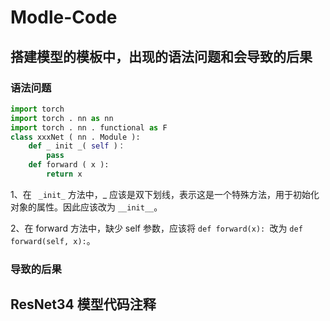 # Modle-Code
## 搭建模型的模板中，出现的语法问题和会导致的后果

### 语法问题
```python
import torch 
import torch . nn as nn 
import torch . nn . functional as F  
class xxxNet ( nn . Module ):
    def _ init _( self )：
        pass
    def forward ( x ):
        return x 
```
1、在 ``` _init_``` 方法中，_ 应该是双下划线，表示这是一个特殊方法，用于初始化对象的属性。因此应该改为 ```__init__```。

2、在 forward 方法中，缺少 self 参数，应该将 ```def forward(x): ```改为 ```def forward(self, x):```。

### 导致的后果



## ResNet34 模型代码注释
